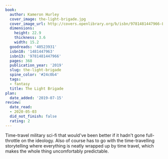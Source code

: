 ```yaml
---
book:
  author: Kameron Hurley
  cover_image: the-light-brigade.jpg
  cover_image_url: http://covers.openlibrary.org/b/isbn/9781481447966-L.jpg
  dimensions:
    height: 22.9
    thickness: 3.6
    width: 15.2
  goodreads: '40523931'
  isbn10: '1481447963'
  isbn13: '9781481447966'
  pages: 368
  publication_year: '2019'
  slug: the-light-brigade
  spine_color: '#24c0b4'
  tags:
  - fantasy
  title: The Light Brigade
plan:
  date_added: '2019-07-15'
review:
  date_read:
  - 2020-05-03
  did_not_finish: false
  rating: 2
---
```


Time-travel military sci-fi that would've been better if it hadn't gone full-throttle on the ideology. Also of course has to go with the time-travelling storytelling where everything is neatly wrapped up by time travel, which makes the whole thing uncomfortably predictable.
